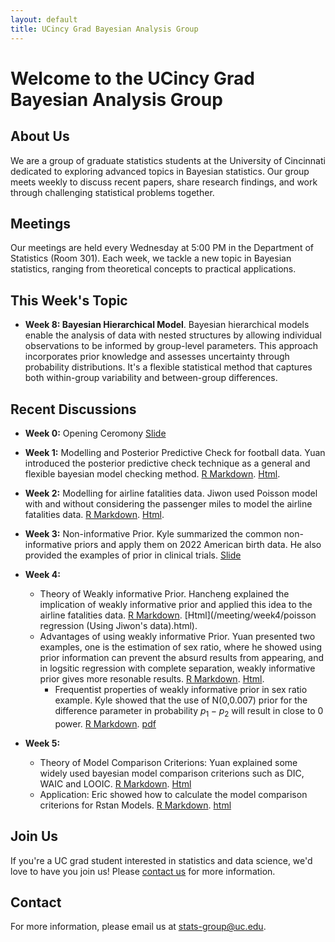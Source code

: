 ```yaml
---
layout: default
title: UCincy Grad Bayesian Analysis Group
---
```


# Welcome to the UCincy Grad Bayesian Analysis Group

## About Us
We are a group of graduate statistics students at the University of Cincinnati dedicated to exploring advanced topics in Bayesian statistics. Our group meets weekly to discuss recent papers, share research findings, and work through challenging statistical problems together.

## Meetings
Our meetings are held every Wednesday at 5:00 PM in the Department of Statistics (Room 301). Each week, we tackle a new topic in Bayesian statistics, ranging from theoretical concepts to practical applications.

## This Week's Topic
- **Week 8: Bayesian Hierarchical Model**. Bayesian hierarchical models enable the analysis of data with nested structures by allowing individual observations to be informed by group-level parameters. This approach incorporates prior knowledge and assesses uncertainty through probability distributions. It's a flexible statistical method that captures both within-group variability and between-group differences.
  



## Recent Discussions

- **Week 0:** Opening Ceromony [Slide](/meeting/week0/Bayesian_Reading_Group_Intro.pdf)

- **Week 1:** Modelling and Posterior Predictive Check for football data. Yuan introduced the posterior predictive check technique as a general and flexible bayesian model checking method. [R Markdown](https://raw.githubusercontent.com/ucincy-grad-bayesian-group/meeting/main/week1/football_normal.Rmd). [Html](/meeting/week1/football_normal.html).

- **Week 2:** Modelling for airline fatalities data. Jiwon used Poisson model with and without considering the passenger miles to model the airline fatalities data. [R Markdown](https://raw.githubusercontent.com/ucincy-grad-bayesian-group/meeting/main/week2/BDAanalysis.Rmd). [Html](/meeting/week2/BDAanalysis.html).

- **Week 3:** Non-informative Prior. Kyle summarized the common non-informative priors and apply them on 2022 American birth data. He also provided the examples of prior in clinical trials. [Slide](/meeting/week3/UninformativePriorDistribution.pdf)

- **Week 4:**
  - Theory of Weakly informative Prior. Hancheng explained the implication of weakly informative prior and applied this idea to the airline fatalities data. [R Markdown](https://raw.githubusercontent.com/ucincy-grad-bayesian-group/meeting/main/week4/poisson%20regression%20(Using%20Jiwon's%20data).Rmd). [Html](/meeting/week4/poisson regression (Using Jiwon's data).html).
  - Advantages of using weakly informative Prior. Yuan presented two examples, one is the estimation of sex ratio, where he showed using prior information can prevent the absurd results from appearing, and in logsitic regression with complete separation, weakly informative prior gives more resonable results. [R Markdown](https://raw.githubusercontent.com/ucincy-grad-bayesian-group/meeting/main/week4/sex_ratio_example.Rmd). [Html](/meeting/week4/sex_ratio_example.html).
      - Frequentist properties of weakly informative prior in sex ratio example. Kyle showed that the use of N(0,0.007) prior for the difference parameter in probability $p_1-p_2$ will result in close to 0 power. [R Markdown](https://raw.githubusercontent.com/ucincy-grad-bayesian-group/meeting/main/week4/sex_ratio_example_km.Rmd). [pdf](/meeting/week4/SexRatios.pdf)

- **Week 5:**
  - Theory of Model Comparison Criterions: Yuan explained some widely used bayesian model comparison criterions such as DIC, WAIC and LOOIC. [R Markdown](https://raw.githubusercontent.com/ucincy-grad-bayesian-group/meeting/main/week5/model_comparison.Rmd). [Html](/meeting/week5/model_comparison.html)
  - Application: Eric showed how to calculate the model comparison criterions for Rstan Models. [R Markdown](https://raw.githubusercontent.com/ucincy-grad-bayesian-group/meeting/main/week5/Model_comp.Rmd). [html](/meeting/week5/Model_comp.html)


## Join Us
If you're a UC grad student interested in statistics and data science, we'd love to have you join us! Please [contact us](mailto:stats-group@uc.edu) for more information.

## Contact
For more information, please email us at [stats-group@uc.edu](mailto:stats-group@uc.edu).
